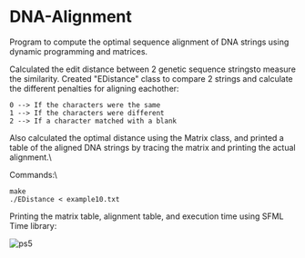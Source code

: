 # DNA-Alignment
Program to compute the optimal sequence alignment of DNA strings using dynamic programming and matrices.

Calculated the edit distance between 2 genetic sequence stringsto measure the similarity. Created "EDistance" class to compare 2 strings and calculate the different penalties for aligning eachother:
```
0 --> If the characters were the same
1 --> If the characters were different
2 --> If a character matched with a blank
```
Also calculated the optimal distance using the Matrix class, and printed a table of the aligned DNA strings by tracing the matrix and printing the actual alignment.\

Commands:\
```
make
./EDistance < example10.txt
```
Printing the matrix table, alignment table, and execution time using SFML Time library:

![ps5](https://user-images.githubusercontent.com/70961105/173461938-ce245364-c2c0-49be-953a-ae1ea60e9555.png)
